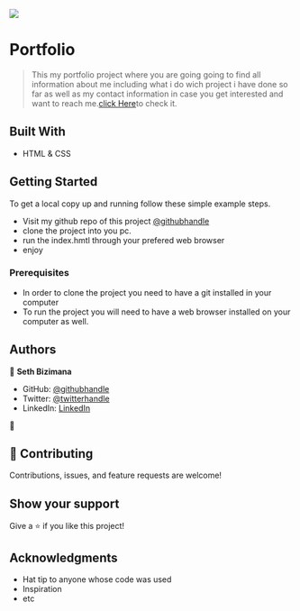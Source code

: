 ![](https://img.shields.io/badge/Microverse-blueviolet)

# Portfolio

> This my portfolio project where you are going going to find all information about me including what i do
wich project i have done so far as well as my contact information in case you get interested and want to reach me.[click Here]( https://sevenpros.github.io/Portfolio/)to check it.


## Built With

- HTML & CSS


## Getting Started



To get a local copy up and running follow these simple example steps.
- Visit my github repo of this project [@githubhandle](https://github.com/Sevenpros/Portfolio)
- clone the project into you pc.
- run the index.hmtl through your prefered web browser
- enjoy

### Prerequisites
- In order to clone the project you need to have a git installed in your computer
- To run the project you will need to have a web browser installed on your computer as well.



## Authors

👤 **Seth Bizimana**

- GitHub: [@githubhandle](https://github.com/Sevenpros)
- Twitter: [@twitterhandle](https://twitter.com/BizimanaSeth)
- LinkedIn: [LinkedIn](https://linkedin.com/in/sethBizimana)

👤

## 🤝 Contributing

Contributions, issues, and feature requests are welcome!



## Show your support

Give a ⭐️ if you like this project!

## Acknowledgments

- Hat tip to anyone whose code was used
- Inspiration
- etc


